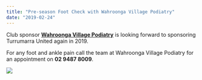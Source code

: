 ```yaml
---
title: "Pre-season Foot Check with Wahroonga Village Podiatry"
date: "2019-02-24"
---
```


Club sponsor [**Wahroonga Village Podiatry**](https://turramurraunited.com.au/sponsors/business-partners/wahroonga-village-podiatry/) is looking forward to sponsoring Turrumarra United again in 2019.

For any foot and ankle pain call the team at Wahroonga Village Podiatry for an appointment on **02 9487 8009**.

![](https://turramurraunited.com.au/wp-content/uploads/2019/02/Wahroonga-Village-Podiatry_Logo_Final-1024.jpg)

